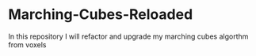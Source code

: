 # Marching-Cubes-Reloaded
In this repository I will refactor and upgrade my marching cubes algorthm from voxels
